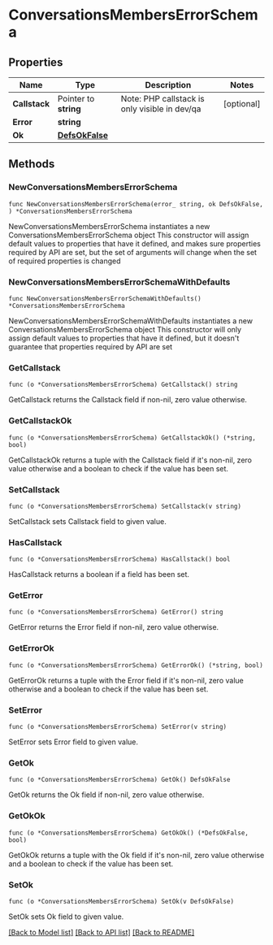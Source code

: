 # ConversationsMembersErrorSchema

## Properties

Name | Type | Description | Notes
------------ | ------------- | ------------- | -------------
**Callstack** | Pointer to **string** | Note: PHP callstack is only visible in dev/qa | [optional] 
**Error** | **string** |  | 
**Ok** | [**DefsOkFalse**](DefsOkFalse.md) |  | 

## Methods

### NewConversationsMembersErrorSchema

`func NewConversationsMembersErrorSchema(error_ string, ok DefsOkFalse, ) *ConversationsMembersErrorSchema`

NewConversationsMembersErrorSchema instantiates a new ConversationsMembersErrorSchema object
This constructor will assign default values to properties that have it defined,
and makes sure properties required by API are set, but the set of arguments
will change when the set of required properties is changed

### NewConversationsMembersErrorSchemaWithDefaults

`func NewConversationsMembersErrorSchemaWithDefaults() *ConversationsMembersErrorSchema`

NewConversationsMembersErrorSchemaWithDefaults instantiates a new ConversationsMembersErrorSchema object
This constructor will only assign default values to properties that have it defined,
but it doesn't guarantee that properties required by API are set

### GetCallstack

`func (o *ConversationsMembersErrorSchema) GetCallstack() string`

GetCallstack returns the Callstack field if non-nil, zero value otherwise.

### GetCallstackOk

`func (o *ConversationsMembersErrorSchema) GetCallstackOk() (*string, bool)`

GetCallstackOk returns a tuple with the Callstack field if it's non-nil, zero value otherwise
and a boolean to check if the value has been set.

### SetCallstack

`func (o *ConversationsMembersErrorSchema) SetCallstack(v string)`

SetCallstack sets Callstack field to given value.

### HasCallstack

`func (o *ConversationsMembersErrorSchema) HasCallstack() bool`

HasCallstack returns a boolean if a field has been set.

### GetError

`func (o *ConversationsMembersErrorSchema) GetError() string`

GetError returns the Error field if non-nil, zero value otherwise.

### GetErrorOk

`func (o *ConversationsMembersErrorSchema) GetErrorOk() (*string, bool)`

GetErrorOk returns a tuple with the Error field if it's non-nil, zero value otherwise
and a boolean to check if the value has been set.

### SetError

`func (o *ConversationsMembersErrorSchema) SetError(v string)`

SetError sets Error field to given value.


### GetOk

`func (o *ConversationsMembersErrorSchema) GetOk() DefsOkFalse`

GetOk returns the Ok field if non-nil, zero value otherwise.

### GetOkOk

`func (o *ConversationsMembersErrorSchema) GetOkOk() (*DefsOkFalse, bool)`

GetOkOk returns a tuple with the Ok field if it's non-nil, zero value otherwise
and a boolean to check if the value has been set.

### SetOk

`func (o *ConversationsMembersErrorSchema) SetOk(v DefsOkFalse)`

SetOk sets Ok field to given value.



[[Back to Model list]](../README.md#documentation-for-models) [[Back to API list]](../README.md#documentation-for-api-endpoints) [[Back to README]](../README.md)



